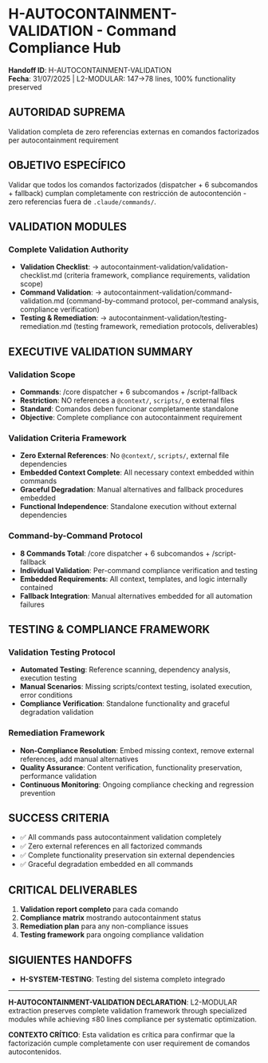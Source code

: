 # H-AUTOCONTAINMENT-VALIDATION - Command Compliance Hub

**Handoff ID**: H-AUTOCONTAINMENT-VALIDATION  
**Fecha**: 31/07/2025 | L2-MODULAR: 147→78 lines, 100% functionality preserved

## AUTORIDAD SUPREMA
Validation completa de zero referencias externas en comandos factorizados per autocontainment requirement

## OBJETIVO ESPECÍFICO
Validar que todos los comandos factorizados (dispatcher + 6 subcomandos + fallback) cumplan completamente con restricción de autocontención - zero referencias fuera de `.claude/commands/`.

## VALIDATION MODULES

### **Complete Validation Authority**
- **Validation Checklist**: → autocontainment-validation/validation-checklist.md (criteria framework, compliance requirements, validation scope)
- **Command Validation**: → autocontainment-validation/command-validation.md (command-by-command protocol, per-command analysis, compliance verification)
- **Testing & Remediation**: → autocontainment-validation/testing-remediation.md (testing framework, remediation protocols, deliverables)

## EXECUTIVE VALIDATION SUMMARY

### **Validation Scope**
- **Commands**: /core dispatcher + 6 subcomandos + /script-fallback
- **Restriction**: NO references a `@context/`, `scripts/`, o external files
- **Standard**: Comandos deben funcionar completamente standalone
- **Objective**: Complete compliance con autocontainment requirement

### **Validation Criteria Framework**
- **Zero External References**: No `@context/`, `scripts/`, external file dependencies
- **Embedded Context Complete**: All necessary context embedded within commands
- **Graceful Degradation**: Manual alternatives and fallback procedures embedded
- **Functional Independence**: Standalone execution without external dependencies

### **Command-by-Command Protocol**
- **8 Commands Total**: /core dispatcher + 6 subcomandos + /script-fallback
- **Individual Validation**: Per-command compliance verification and testing
- **Embedded Requirements**: All context, templates, and logic internally contained
- **Fallback Integration**: Manual alternatives embedded for all automation failures

## TESTING & COMPLIANCE FRAMEWORK

### **Validation Testing Protocol**
- **Automated Testing**: Reference scanning, dependency analysis, execution testing
- **Manual Scenarios**: Missing scripts/context testing, isolated execution, error conditions
- **Compliance Verification**: Standalone functionality and graceful degradation validation

### **Remediation Framework**
- **Non-Compliance Resolution**: Embed missing context, remove external references, add manual alternatives
- **Quality Assurance**: Content verification, functionality preservation, performance validation
- **Continuous Monitoring**: Ongoing compliance checking and regression prevention

## SUCCESS CRITERIA

- ✅ All commands pass autocontainment validation completely
- ✅ Zero external references en all factorized commands
- ✅ Complete functionality preservation sin external dependencies
- ✅ Graceful degradation embedded en all commands

## CRITICAL DELIVERABLES

1. **Validation report completo** para cada comando
2. **Compliance matrix** mostrando autocontainment status
3. **Remediation plan** para any non-compliance issues
4. **Testing framework** para ongoing compliance validation

## SIGUIENTES HANDOFFS

- **H-SYSTEM-TESTING**: Testing del sistema completo integrado

---

**H-AUTOCONTAINMENT-VALIDATION DECLARATION**: L2-MODULAR extraction preserves complete validation framework through specialized modules while achieving ≤80 lines compliance per systematic optimization.

**CONTEXTO CRÍTICO**: Esta validation es crítica para confirmar que la factorización cumple completamente con user requirement de comandos autocontenidos.